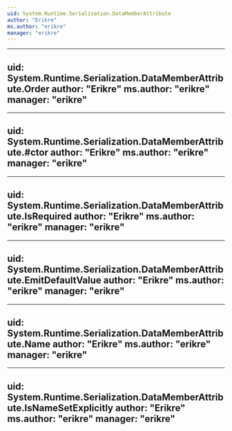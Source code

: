 ```yaml
---
uid: System.Runtime.Serialization.DataMemberAttribute
author: "Erikre"
ms.author: "erikre"
manager: "erikre"
---
```


---
uid: System.Runtime.Serialization.DataMemberAttribute.Order
author: "Erikre"
ms.author: "erikre"
manager: "erikre"
---

---
uid: System.Runtime.Serialization.DataMemberAttribute.#ctor
author: "Erikre"
ms.author: "erikre"
manager: "erikre"
---

---
uid: System.Runtime.Serialization.DataMemberAttribute.IsRequired
author: "Erikre"
ms.author: "erikre"
manager: "erikre"
---

---
uid: System.Runtime.Serialization.DataMemberAttribute.EmitDefaultValue
author: "Erikre"
ms.author: "erikre"
manager: "erikre"
---

---
uid: System.Runtime.Serialization.DataMemberAttribute.Name
author: "Erikre"
ms.author: "erikre"
manager: "erikre"
---

---
uid: System.Runtime.Serialization.DataMemberAttribute.IsNameSetExplicitly
author: "Erikre"
ms.author: "erikre"
manager: "erikre"
---
